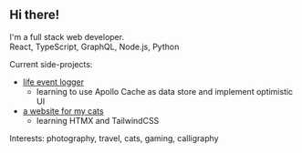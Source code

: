 ## Hi there!

I'm a full stack web developer.  
React, TypeScript, GraphQL, Node.js, Python

Current side-projects:
- [life event logger](https://github.com/nathanchica/life_event_logger_monorepo)
  - learning to use Apollo Cache as data store and implement optimistic UI
- [a website for my cats](https://github.com/nathanchica/grouchi)
  - learning HTMX and TailwindCSS

Interests: photography, travel, cats, gaming, calligraphy
